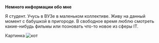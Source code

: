 **Немного информации обо мне**

Я студент. Учусь в ВУЗе в маленьком коллективе. 
Живу на данный момент с бабушкой в пригороде.
В свободное время люблю смотреть какие-нибудь фильмы или позновать что-то новое из сферы IT.


Картинка
![кот](https://masterpiecer-images.s3.yandex.net/debee76173b311ee9dffe6d39d9a42a4:upscaled)